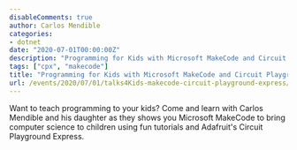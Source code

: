 ```yaml
---
disableComments: true
author: Carlos Mendible
categories:
- dotnet
date: "2020-07-01T00:00:00Z"
description: "Programming for Kids with Microsoft MakeCode and Circuit Playground Express"
tags: ["cpx", "makecode"]
title: "Programming for Kids with Microsoft MakeCode and Circuit Playground Express"
url: /events/2020/07/01/talks4Kids-makecode-circuit-playground-express/
---
```


Want to teach programming to your kids? Come and learn with Carlos Mendible and his daughter as they shows you Microsoft MakeCode to bring computer science to children using fun tutorials and Adafruit's Circuit Playground Express.
